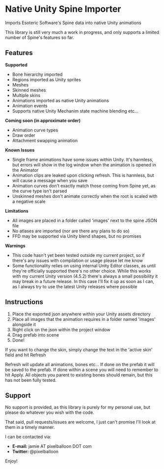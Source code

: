 Native Unity Spine Importer
====

Imports Esoteric Software's Spine data into native Unity animations

This library is still very much a work in progress, and only supports a limited number of Spine's features so far.

Features
----

**Supported**
* Bone hierarchy imported
* Regions imported as Unity sprites
* Meshes
* Skinned meshes
* Multiple skins
* Animations imported as native Unity animations
* Animation events
* Supports native Unity Mechanim state machine blending etc...

**Coming soon (in approximate order)**
* Animation curve types
* Draw order
* Attachment swapping animation

**Known Issues**
* Single frame animations have some issues within Unity. It's harmless, but errors will show in the log window when the animation is opened in the Animator
* Animation clips are leaked upon clicking refresh. This is harmless, but will cause a message when you save
* Animation curves don't exactly match those coming from Spine yet, as the curve type isn't parsed
* Unskinned meshes don't animate correctly when the root is scaled with a negative scale

**Limitations**
* All images are placed in a folder called 'images' next to the spine JSON file
* No atlases are imported (nor are there any plans to do so)
* FFD may be supported via Unity blend shapes, but no promises

**Warnings**
* This code hasn't yet been tested outside my current project, so if there's any issues with compilation or usage please let me know
* Some functionality relies on using internal Unity Editor classes, as until they're officially supported there's no other choice. While this works with my current Unity version (4.5.2) there's always a small possibility it may break in a future release. In this case I'll fix it up as soon as I can, as I always try to use the latest Unity releases where possible

Instructions
----

1. Place the exported json anywhere within your Unity assets directory
2. Place all images that the animation requires in a folder named 'images' alongside it
3. Right click on the json within the project window
4. Drag prefab into scene
5. Done!

If you want to change the skin, simply change the text in the 'active skin' field and hit Refresh

Refresh will update all animations, bones etc... If done on the prefab it will be saved to the prefab. If done within a scene you will need to remember to hit Apply. All objects you parent to existing bones should remain, but this has not been fully tested.

Support
----
No support is provided, as this library is purely for my personal use, but please do whatever you wish with the code.

That said, pull requests/issues are welcome, I just can't promise I'll look at them in a timely manner.

I can be contacted via:
* **E-mail:** jamie AT pixelballoon DOT com
* **Twitter:** @pixelballoon

Enjoy!
